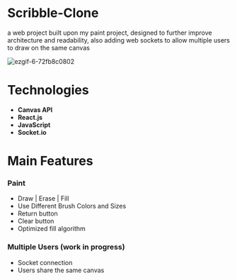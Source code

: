 # Scribble-Clone
  a web project built upon my paint project, designed to further improve architecture and readability, 
  also adding web sockets to allow multiple users to draw on the same canvas
  
![ezgif-6-72fb8c0802](https://github.com/Yonraz/Scribble-Clone/assets/99009434/e8158042-7b5a-468d-b4b0-4017043346c6)

# Technologies

  - __Canvas API__ 
  - __React.js__
  - __JavaScript__
  - __Socket.io__

# Main Features

### Paint

 - Draw | Erase | Fill
 - Use Different Brush Colors and Sizes
 - Return button
 - Clear button
 - Optimized fill algorithm
 
### Multiple Users (work in progress)

  - Socket connection
  - Users share the same canvas
  
    
